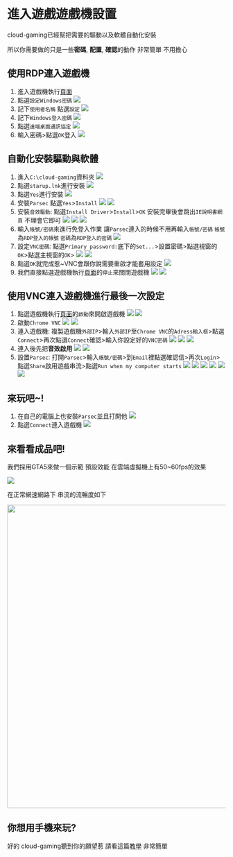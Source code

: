 # 進入遊戲遊戲機設置

cloud-gaming已經幫把需要的驅動以及軟體自動化安裝

所以你需要做的只是一些**密碼**, **配置**, **確認**的動作 非常簡單 不用擔心

## 使用RDP連入遊戲機

1. 進入遊戲機執行[頁面](https://console.cloud.google.com/compute/instances)
2. 點選`設定Windows密碼`
![](https://i.imgur.com/zVIO29N.png)
3. 記下`使用者名稱` 點選`設定`
![](https://i.imgur.com/FqIQVZY.png)
4. 記下`Windows登入密碼`
![](https://i.imgur.com/8ZsXPhI.png)
5. 點選`遠端桌面通訊協定`
![](https://i.imgur.com/MFONfZy.png)
6. 輸入密碼>點選`OK`登入
![](https://i.imgur.com/eCY7s6C.png)

## 自動化安裝驅動與軟體

1. 進入`C:\cloud-gaming`資料夾
![](https://i.imgur.com/bnNzE7d.png)
2. 點選`starup.lnk`進行安裝
![](https://i.imgur.com/FuOxCXb.png)
3. 點選`Yes`進行安裝
![](https://i.imgur.com/WooTLiY.png)
4. 安裝`Parsec` 點選`Yes`>`Install`
![](https://i.imgur.com/QDchj5y.png)
![](https://i.imgur.com/6EiSzSJ.png)
5. 安裝`音效驅動`: 點選`Install Driver`>`Install`>`OK` 安裝完畢後會跳出`IE說明書網頁` 不理會它即可
![](https://i.imgur.com/568Ctz0.png)
![](https://i.imgur.com/Ev6ywlf.png)
![](https://i.imgur.com/Yw7DcPO.png)
6. 輸入`帳號/密碼`來進行免登入作業 讓`Parsec`連入的時候不用再輸入`帳號/密碼` `帳號`為`RDP登入的帳號` `密碼`為`RDP登入的密碼`
![](https://i.imgur.com/QLjaQmp.png)
7. 設定`VNC密碼`: 點選`Primary password:`底下的`Set...`>設置密碼>點選視窗的`OK`>點選主視窗的`OK`>
![](https://i.imgur.com/QPEhm93.png)
![](https://i.imgur.com/Pc1QzZ3.png)
8. 點選`OK`就完成惹~VNC會跟你說需要重啟才能套用設定
![](https://i.imgur.com/ecAseZS.png)
9. 我們直接點選遊戲機執行[頁面](https://console.cloud.google.com/compute/instances)的`停止`來關閉遊戲機
![](https://i.imgur.com/GrUnWyI.png)
![](https://i.imgur.com/NLNmar8.png)

## 使用VNC連入遊戲機進行最後一次設定

1. 點選遊戲機執行[頁面](https://console.cloud.google.com/compute/instances)的`啟動`來開啟遊戲機
![](https://i.imgur.com/5VH7Nzl.png)
![](https://i.imgur.com/wPhPuT8.png)
2. 啟動`Chrome VNC`
![](https://i.imgur.com/ztQTYHF.png)
![](https://i.imgur.com/TuMnwox.png)
3. 連入遊戲機: 複製遊戲機`外部IP`>輸入`外部IP`至`Chrome VNC`的`Adress輸入框`>點選`Connect`>再次點選`Connect`確認>輸入你設定好的`VNC密碼`
![](https://i.imgur.com/r0g3Cu9.png)
![](https://i.imgur.com/IOqRu9C.png)
![](https://i.imgur.com/2ZLH1l9.png)
4. 連入後先把**音效啟用**
![](https://i.imgur.com/FbV604d.png)
![](https://i.imgur.com/nLAlGIq.png)
5. 設置`Parsec`: 打開`Parsec`>輸入`帳號/密碼`>到`Email`裡點選確認信>再次`Login`>點選`Share`啟用遊戲串流>點選`Run when my computer starts`
![](https://i.imgur.com/QN0SqmT.png)
![](https://i.imgur.com/tGzWEqk.png)
![](https://i.imgur.com/9F0jAKk.png)
![](https://i.imgur.com/ywT7WVh.png)
![](https://i.imgur.com/LaH0N8Y.png)
![](https://i.imgur.com/nTiNcQh.png)

## 來玩吧~!

1. 在自己的電腦上也安裝`Parsec`並且打開他
![](https://i.imgur.com/f5kHNsX.jpg)
2. 點選`Connect`連入遊戲機
![](https://i.imgur.com/tC6dboB.jpg)

## 來看看成品吧!

我們採用GTA5來做一個示範 預設效能 在雲端虛擬機上有50~60fps的效果

![](https://i.imgur.com/615ET5m.jpg)

在正常網速網路下 串流的流暢度如下

<div align="center">
  <img src="https://i.imgur.com/2kaZ3Iz.gif" width="700"/>
</div>

## 你想用手機來玩?

好的 cloud-gaming聽到你的願望惹 請看這篇[教學](https://github.com/superj80820/cloud-gaming/blob/master/tutorial/phoneLink.md) 非常簡單